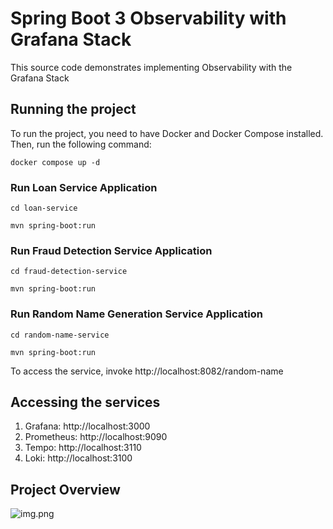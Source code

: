 # Spring Boot 3 Observability with Grafana Stack

This source code demonstrates implementing Observability with the Grafana Stack

## Running the project

To run the project, you need to have Docker and Docker Compose installed. Then, run the following command:

```docker compose up -d```

### Run Loan Service Application

```cd loan-service```

```mvn spring-boot:run```

### Run Fraud Detection Service Application

```cd fraud-detection-service```

```mvn spring-boot:run```

### Run Random Name Generation Service Application

```cd random-name-service```

```mvn spring-boot:run```

To access the service, invoke http://localhost:8082/random-name

## Accessing the services
1. Grafana: http://localhost:3000
2. Prometheus: http://localhost:9090
3. Tempo: http://localhost:3110
4. Loki: http://localhost:3100

## Project Overview

![img.png](img.png)
